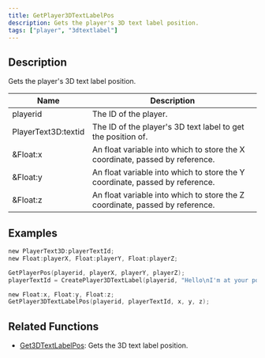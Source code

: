 ```yaml
---
title: GetPlayer3DTextLabelPos
description: Gets the player's 3D text label position.
tags: ["player", "3dtextlabel"]
---
```


<VersionWarn version='omp v1.1.0.2612' />

## Description

Gets the player's 3D text label position.

| Name      | Description                                                               |
| --------- | ------------------------------------------------------------------------- |
| playerid | The ID of the player.  |
| PlayerText3D:textid | The ID of the player's 3D text label to get the position of. |
| &Float:x | An float variable into which to store the X coordinate, passed by reference. |
| &Float:y | An float variable into which to store the Y coordinate, passed by reference. |
| &Float:z | An float variable into which to store the Z coordinate, passed by reference. |

## Examples

```c
new PlayerText3D:playerTextId;
new Float:playerX, Float:playerY, Float:playerZ;

GetPlayerPos(playerid, playerX, playerY, playerZ);
playerTextId = CreatePlayer3DTextLabel(playerid, "Hello\nI'm at your position", 0x008080FF, playerX, playerY, playerZ, 40.0);

new Float:x, Float:y, Float:z;
GetPlayer3DTextLabelPos(playerid, playerTextId, x, y, z);
```

## Related Functions

- [Get3DTextLabelPos](Get3DTextLabelPos): Gets the 3D text label position.
